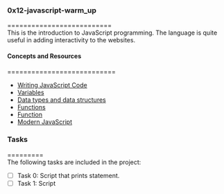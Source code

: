 ### 0x12-javascript-warm_up   
==========================     
This is the introduction to JavaScript programming. The language is quite useful in adding interactivity to the websites.    
#### Concepts and Resources   
===========================    
* [Writing JavaScript Code](https://developer.mozilla.org/en-US/docs/Learn/Getting_started_with_the_web/JavaScript_basics)    
* [Variables](https://developer.mozilla.org/en-US/docs/Learn/JavaScript/First_steps/Variables)   
* [Data types and data structures](https://developer.mozilla.org/en-US/docs/Web/JavaScript/Data_structures)   
* [Functions](https://developer.mozilla.org/en-US/docs/Web/JavaScript/Guide/Functions)   
* [Function](https://developer.mozilla.org/en-US/docs/Learn/JavaScript/Building_blocks/Functions)   
* [Modern JavaScript](https://github.com/mbeaudru/modern-js-cheatsheet)   

### Tasks
=========    
The following tasks are included in the project:     
* [ ] Task 0: Script that prints statement.   
* [ ] Task 1: Script 
